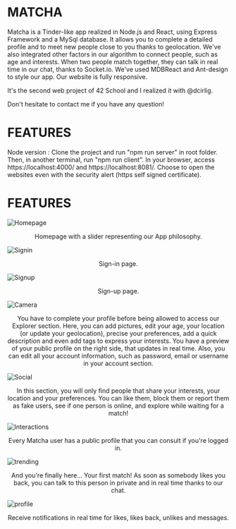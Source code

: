 # MATCHA
Matcha is a Tinder-like app realized in Node.js and React, using Express Framework and a MySql database. It allows you to complete a detailed profile and to meet new people close to you thanks to geolocation. We've also integrated other factors in our algorithm to connect people, such as age and interests. When two people match together, they can talk in real time in our chat, thanks to Socket.io. We've used MDBReact and Ant-design to style our app. Our website is fully responsive.

It's the second web project of 42 School and I realized it with @dcirlig.

Don't hesitate to contact me if you have any question!

# FEATURES
Node version :
Clone the project and run "npm run server" in root folder.
Then, in another terminal, run "npm run client".
In your browser, access https://localhost:4000/ and https://localhost:8081/. Choose to open the websites even with the security alert (https self signed certificate).

# FEATURES
![Homepage](../master/Previews/Homepage.png)
<p align="center">Homepage with a slider representing our App philosophy.</p>


![Signin](../master/Previews/Sign-in.png)
<p align="center">Sign-in page.</p>

![Signup](../master/Previews/Sign-up.png)
<p align="center">Sign-up page.</p>

![Camera](../master/Previews/Profile-page.png)
<p align="center">You have to complete your profile before being allowed to access our Explorer section. Here, you can add pictures, edit your age, your location (or update your geolocation), precise your preferences, add a quick description and even add tags to express your interests. You have a preview of your public profile on the right side, that updates in real time. Also, you can edit all your account information, such as password, email or username in your account section.</p>

![Social](../master/Previews/profiles_explorer.png)
<p align="center">In this section, you will only find people that share your interests, your location and your preferences. You can like them, block them or report them as fake users, see if one person is online, and explore while waiting for a match!</p>

![Interactions](../master/Previews/public_profile.png)
<p align="center">Every Matcha user has a public profile that you can consult if you're logged in.</p>

![trending](../master/Previews/chat_page.png)
<p align="center">And you're finally here... Your first match! As soon as somebody likes you back, you can talk to this person in private and in real time thanks to our chat.</p>

![profile](../master/Previews/notifications.png)
<p align="center">Receive notifications in real time for likes, likes back, unlikes and messages.</p>
